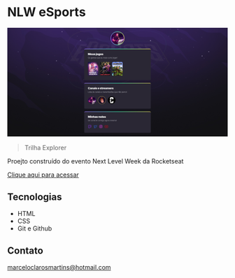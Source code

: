 # NLW eSports

![preview](.github/preview.png)

> Trilha Explorer

Proejto construído do evento Next Level Week da Rocketseat

[Clique aqui para acessar](https://marcelom98.github.io/rocket/)

## Tecnologias

- HTML
- CSS
- Git e Github

## Contato

marceloclarosmartins@hotmail.com